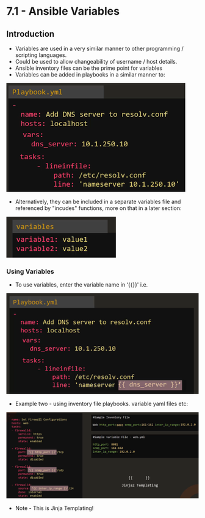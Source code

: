# 7.1 - Ansible Variables

## Introduction

- Variables are used in a very similar manner to other programming / scripting languages.
- Could be used to allow changeability of username / host details.
- Ansible inventory files can be the prime point for variables
- Variables can be added in playbooks in a similar manner to:

![Unvariablised Playbook](images/playbook-no-vars.png)

- Alternatively, they can be included in a separate variables file and referenced by "incudes" functions, more on that in a later section:

![Variable Example](images/var-example.png)

### Using Variables

- To use variables, enter the variable name in ‘{{}}' i.e.

![Playbook-Vars Example](images/playbook-vars-example.png)

- Example two - using inventory file playbooks. variable yaml files etc:

![Extended Vars Example](images/extended-vars-example.png)

- Note - This is Jinja Templating!
